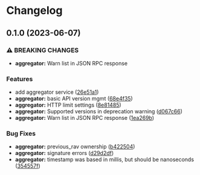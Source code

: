 # Changelog

## 0.1.0 (2023-06-07)


### ⚠ BREAKING CHANGES

* **aggregator:** Warn list in JSON RPC response

### Features

* add aggregator service ([26e51a1](https://github.com/aasseman/timeline-aggregation-protocol/commit/26e51a1d68fe51ae8c12c802f968d5bf2bcf5ca3))
* **aggregator:** basic API version mgmt ([68e4f35](https://github.com/aasseman/timeline-aggregation-protocol/commit/68e4f352a98fcc8bd9da8b31944a6d8f73433b54))
* **aggregator:** HTTP limit settings ([8e81485](https://github.com/aasseman/timeline-aggregation-protocol/commit/8e814854a9f45096c30e130d39304ad7ded49c65))
* **aggregator:** Supported versions in deprecation warning ([d067c66](https://github.com/aasseman/timeline-aggregation-protocol/commit/d067c66d0d51f4539333f98ae19632317d497f58))
* **aggregator:** Warn list in JSON RPC response ([1ea269b](https://github.com/aasseman/timeline-aggregation-protocol/commit/1ea269b49fe106363a222204994c5e23f065d19e))


### Bug Fixes

* **aggregator:** previous_rav ownership ([b422504](https://github.com/aasseman/timeline-aggregation-protocol/commit/b42250476f01dcc70941544bce51ab9c57e763f0))
* **aggregator:** signature errors ([d29d2df](https://github.com/aasseman/timeline-aggregation-protocol/commit/d29d2df4fce07c9646d77297c689c91304a35d79))
* **aggregator:** timestamp was based in millis, but should be nanoseconds ([354557f](https://github.com/aasseman/timeline-aggregation-protocol/commit/354557ff9633f3ba0af34dc7a004f52f7e49862c))
